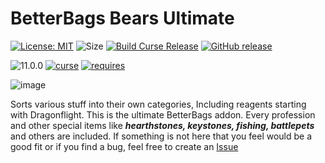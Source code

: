 # BetterBags Bears Ultimate

[![License: MIT](https://img.shields.io/badge/License-MIT-yellow.svg)](https://opensource.org/licenses/MIT)
![Size](https://img.shields.io/github/repo-size/N6REJ/AdiBags_Bears_Ultimate)
[![Build Curse Release](https://github.com/N6REJ/AdiBags_Bears_Ultimate/actions/workflows/release.yml/badge.svg)](https://github.com/N6REJ/AdiBags_Bears_Ultimate/actions/workflows/release.yml)
[![GitHub release](https://img.shields.io/github/release/N6REJ/AdiBags_Bears_Ultimate.svg)](https://GitHub.com/N6REJ/AdiBags_Bears_Ultimate/releases/)

![11.0.0](https://img.shields.io/badge/Ready_for-11.0.0-darkgreen)
[![curse](https://img.shields.io/badge/Curseforge_Project_ID:-818527-purple)](https://www.curseforge.com/wow/addons/adibags_bears_Ultimate)
[![requires](https://img.shields.io/badge/Requires-AdiBags-brown)](https://www.curseforge.com/wow/addons/adibags)

![image](https://user-images.githubusercontent.com/1850089/215004873-840fb4f3-0545-4efa-b350-71db0104f821.png)

Sorts various stuff into their own categories, Including reagents starting with Dragonflight.
This is the ultimate BetterBags addon.  Every profession and other special items like <b><i>hearthstones, keystones, fishing, battlepets</i></b> and others are included.
If something is not here that you feel would be a good fit or if you find a bug, feel free to create an [Issue](http://github.com/N6REJ/AdiBags_Bears_Ultimate/issues)
